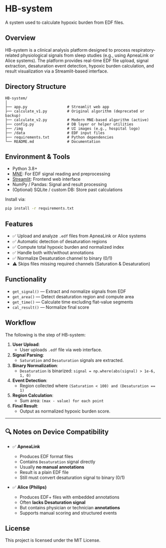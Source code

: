 
# HB-system
A system used to calculate hypoxic burden from EDF files.

## Overview
HB-system is a clinical analysis platform designed to process respiratory-related physiological signals from sleep studies (e.g., using ApneaLink or Alice systems). The platform provides real-time EDF file upload, signal extraction, desaturation event detection, hypoxic burden calculation, and result visualization via a Streamlit-based interface.

## Directory Structure

```
HB-system/
│
├── app.py                  # Streamlit web app
├── calculate_v1.py         # Original algorithm (deprecated or backup)
├── calculate_v2.py         # Modern MNE-based algorithm (active)
├── config.py               # DB layer or helper utilities
├── /img                    # UI images (e.g., hospital logo)
├── /data                   # EDF input files
├── requirements.txt        # Python dependencies
└── README.md               # Documentation
```

## Environment & Tools

- Python 3.8+
- [MNE](https://mne.tools/stable/index.html): For EDF signal reading and preprocessing
- [Streamlit](https://streamlit.io): Frontend web interface
- NumPy / Pandas: Signal and result processing
- (Optional) SQLite / custom DB: Store past calculations

Install via:

```bash
pip install -r requirements.txt
```

## Features

- ✅ Upload and analyze `.edf` files from ApneaLink or Alice systems
- ✅ Automatic detection of desaturation regions
- ✅ Compute total hypoxic burden and normalized index
- ✅ Handle both with/without annotations
- ✅ Normalize Desaturation channel to binary (0/1)
- ⚠️ Skips files missing required channels (Saturation & Desaturation)

## Functionality

- `get_signal()` — Extract and normalize signals from EDF
- `get_area()` — Detect desaturation region and compute area
- `get_time()` — Calculate time excluding flat-value segments
- `cal_result()` — Normalize final score

## Workflow
The following is the step of HB-system:

1. **User Upload**:
    - User uploads `.edf` file via web interface.
2. **Signal Parsing**:
    - `Saturation` and `Desaturation` signals are extracted.
3. **Binary Normalization**:
    - `Desaturation` is binarized: `signal = np.where(abs(signal) > 1e-6, 1, 0)`
4. **Event Detection**:
    - Region collected where `(Saturation < 100) and (Desaturation == 1)`
5. **Region Calculation**:
    - Sum area: `(max - value) for each point`
6. **Final Result**:
    - Output as normalized hypoxic burden score.

---

## 🔍 Notes on Device Compatibility

- ✅ **ApneaLink**
  - Produces EDF format files
  - Contains `Desaturation` signal directly
  - Usually **no manual annotations**
  - Result is a plain EDF file
  - Still must convert desaturation signal to binary (0/1)

- ✅ **Alice (Philips)**
  - Produces EDF+ files with embedded annotations
  - Often **lacks Desaturation signal**
  - But contains physician or technician **annotations**
  - Supports manual scoring and structured events

## License
This project is licensed under the MIT License.
